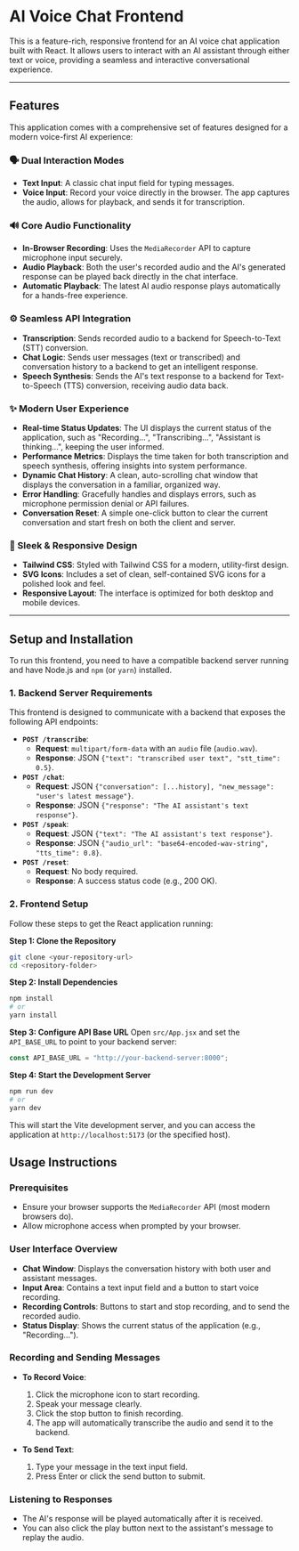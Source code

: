 # AI Voice Chat Frontend

This is a feature-rich, responsive frontend for an AI voice chat application built with React. It allows users to interact with an AI assistant through either text or voice, providing a seamless and interactive conversational experience.



---

## Features

This application comes with a comprehensive set of features designed for a modern voice-first AI experience:

### 🗣️ Dual Interaction Modes
-   **Text Input**: A classic chat input field for typing messages.
-   **Voice Input**: Record your voice directly in the browser. The app captures the audio, allows for playback, and sends it for transcription.

### 🔊 Core Audio Functionality
-   **In-Browser Recording**: Uses the `MediaRecorder` API to capture microphone input securely.
-   **Audio Playback**: Both the user's recorded audio and the AI's generated response can be played back directly in the chat interface.
-   **Automatic Playback**: The latest AI audio response plays automatically for a hands-free experience.

### ⚙️ Seamless API Integration
-   **Transcription**: Sends recorded audio to a backend for Speech-to-Text (STT) conversion.
-   **Chat Logic**: Sends user messages (text or transcribed) and conversation history to a backend to get an intelligent response.
-   **Speech Synthesis**: Sends the AI's text response to a backend for Text-to-Speech (TTS) conversion, receiving audio data back.

### ✨ Modern User Experience
-   **Real-time Status Updates**: The UI displays the current status of the application, such as "Recording...", "Transcribing...", "Assistant is thinking...", keeping the user informed.
-   **Performance Metrics**: Displays the time taken for both transcription and speech synthesis, offering insights into system performance.
-   **Dynamic Chat History**: A clean, auto-scrolling chat window that displays the conversation in a familiar, organized way.
-   **Error Handling**: Gracefully handles and displays errors, such as microphone permission denial or API failures.
-   **Conversation Reset**: A simple one-click button to clear the current conversation and start fresh on both the client and server.

### 🎨 Sleek & Responsive Design
-   **Tailwind CSS**: Styled with Tailwind CSS for a modern, utility-first design.
-   **SVG Icons**: Includes a set of clean, self-contained SVG icons for a polished look and feel.
-   **Responsive Layout**: The interface is optimized for both desktop and mobile devices.

---

## Setup and Installation

To run this frontend, you need to have a compatible backend server running and have Node.js and `npm` (or `yarn`) installed.

### 1. Backend Server Requirements

This frontend is designed to communicate with a backend that exposes the following API endpoints:

-   **`POST /transcribe`**:
    -   **Request**: `multipart/form-data` with an `audio` file (`audio.wav`).
    -   **Response**: JSON `{"text": "transcribed user text", "stt_time": 0.5}`.
-   **`POST /chat`**:
    -   **Request**: JSON `{"conversation": [...history], "new_message": "user's latest message"}`.
    -   **Response**: JSON `{"response": "The AI assistant's text response"}`.
-   **`POST /speak`**:
    -   **Request**: JSON `{"text": "The AI assistant's text response"}`.
    -   **Response**: JSON `{"audio_url": "base64-encoded-wav-string", "tts_time": 0.8}`.
-   **`POST /reset`**:
    -   **Request**: No body required.
    -   **Response**: A success status code (e.g., 200 OK).

### 2. Frontend Setup

Follow these steps to get the React application running:

**Step 1: Clone the Repository**
```bash
git clone <your-repository-url>
cd <repository-folder>
```

**Step 2: Install Dependencies**
```bash
npm install
# or
yarn install
```

**Step 3: Configure API Base URL**
Open `src/App.jsx` and set the `API_BASE_URL` to point to your backend server:
```javascript
const API_BASE_URL = "http://your-backend-server:8000";
```

**Step 4: Start the Development Server**
```bash
npm run dev
# or
yarn dev
```

This will start the Vite development server, and you can access the application at `http://localhost:5173` (or the specified host).

## Usage Instructions

### Prerequisites
- Ensure your browser supports the `MediaRecorder` API (most modern browsers do).
- Allow microphone access when prompted by your browser.

### User Interface Overview
- **Chat Window**: Displays the conversation history with both user and assistant messages.
- **Input Area**: Contains a text input field and a button to start voice recording.
- **Recording Controls**: Buttons to start and stop recording, and to send the recorded audio.
- **Status Display**: Shows the current status of the application (e.g., "Recording...").

### Recording and Sending Messages
- **To Record Voice**:
  1. Click the microphone icon to start recording.
  2. Speak your message clearly.
  3. Click the stop button to finish recording.
  4. The app will automatically transcribe the audio and send it to the backend.    

- **To Send Text**:
  1. Type your message in the text input field.
  2. Press Enter or click the send button to submit.

### Listening to Responses
- The AI's response will be played automatically after it is received.
- You can also click the play button next to the assistant's message to replay the audio.
